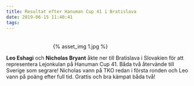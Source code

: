 ```yaml
---
title: Resultat efter Hanuman Cup 41 i Bratislava
date: 2019-06-15 11:40:41
tags:
---
```


<div style="padding-top: 20px; width: 50%; margin: 0 auto;">
	{% asset_img 1.jpg %}
</div>

**Leo Eshagi** och **Nicholas Bryant** åkte ner till Bratislava i Slovakien för att representera Lejonkulan på Hanuman Cup 41. Båda två återvände till Sverige som segrare! Nicholas vann på TKO redan i första ronden och Leo vann på poäng efter full tid. Grattis och bra kämpat båda två!